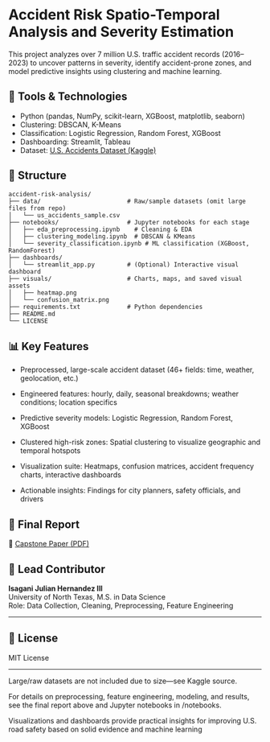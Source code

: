 # Accident Risk Spatio-Temporal Analysis and Severity Estimation

This project analyzes over 7 million U.S. traffic accident records (2016–2023) to uncover patterns in severity, identify accident-prone zones, and model predictive insights using clustering and machine learning.

## 🔧 Tools & Technologies
- Python (pandas, NumPy, scikit-learn, XGBoost, matplotlib, seaborn)
- Clustering: DBSCAN, K-Means
- Classification: Logistic Regression, Random Forest, XGBoost
- Dashboarding: Streamlit, Tableau
- Dataset: [U.S. Accidents Dataset (Kaggle)](https://www.kaggle.com/datasets/sobhanmoosavi/us-accidents)

## 📁 Structure
```
accident-risk-analysis/
├── data/                        # Raw/sample datasets (omit large files from repo)
│   └── us_accidents_sample.csv
├── notebooks/                   # Jupyter notebooks for each stage
│   ├── eda_preprocessing.ipynb    # Cleaning & EDA
│   ├── clustering_modeling.ipynb  # DBSCAN & KMeans
│   └── severity_classification.ipynb # ML classification (XGBoost, RandomForest)
├── dashboards/
│   └── streamlit_app.py         # (Optional) Interactive visual dashboard
├── visuals/                     # Charts, maps, and saved visual assets
│   ├── heatmap.png
│   └── confusion_matrix.png
├── requirements.txt             # Python dependencies
├── README.md
└── LICENSE
```

## 📊 Key Features
- Preprocessed, large-scale accident dataset (46+ fields: time, weather, geolocation, etc.)

- Engineered features: hourly, daily, seasonal breakdowns; weather conditions; location specifics

- Predictive severity models: Logistic Regression, Random Forest, XGBoost

- Clustered high-risk zones: Spatial clustering to visualize geographic and temporal hotspots

- Visualization suite: Heatmaps, confusion matrices, accident frequency charts, interactive dashboards

- Actionable insights: Findings for city planners, safety officials, and drivers

## 📄 Final Report
📎 [Capstone Paper (PDF)](https://your-shared-link-here)

## 👤 Lead Contributor
**Isagani Julian Hernandez III**  
University of North Texas, M.S. in Data Science  
Role: Data Collection, Cleaning, Preprocessing, Feature Engineering

---

## 📜 License
MIT License

---
Large/raw datasets are not included due to size—see Kaggle source.

For details on preprocessing, feature engineering, modeling, and results, see the final report above and Jupyter notebooks in /notebooks.

Visualizations and dashboards provide practical insights for improving U.S. road safety based on solid evidence and machine learning
